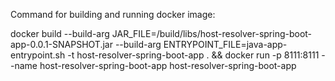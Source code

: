 Command for building and running docker image:

docker build --build-arg JAR_FILE=/build/libs/host-resolver-spring-boot-app-0.0.1-SNAPSHOT.jar 
             --build-arg ENTRYPOINT_FILE=java-app-entrypoint.sh -t host-resolver-spring-boot-app . 
             && docker run -p 8111:8111 --name host-resolver-spring-boot-app host-resolver-spring-boot-app 
